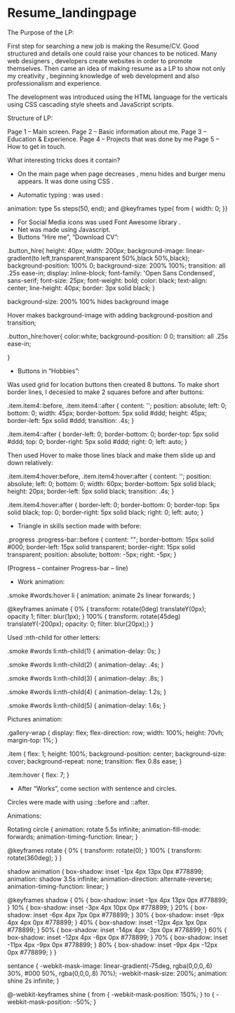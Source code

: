 # Resume_landingpage

The Purpose of the LP: 

First step for searching a new job is making the Resume/CV. Good structured and details one could raise your chances to be noticed. Many web designers , developers create websites in order to promote themselves. Then came an idea of making resume as a LP to show not only my creativity , beginning knowledge of web development and also professionalism and experience. 


The development was introduced using the HTML language for the verticals using CSS cascading style sheets and JavaScript scripts.


Structure of LP: 

Page 1 – Main screen.
Page 2 – Basic information about me.
Page 3 – Education & Experience.
Page 4 – Projects that was done by me
Page 5 – How to get in touch. 


What  interesting tricks does it contain?

-	On the main page when page decreases , menu hides and burger menu appears.
It was done using CSS .

-	Automatic typing : was used :

animation: type 5s steps(50, end);
and
@keyframes type{
from { width: 0; }}

-	For Social Media icons was used Font Awesome library .
-	Net was made using Javascript. 
-	Buttons “Hire me”, “Download CV”:

.button_hire{
height: 40px;
width: 200px;
background-image: linear-gradient(to left,transparent,transparent 50%,black 50%,black);
background-position: 100% 0;
background-size: 200% 100%;
transition: all .25s ease-in;
display: inline-block;
font-family: 'Open Sans Condensed', sans-serif;
font-size: 25px;
font-weight: bold;
color: black;
text-align: center;
line-height: 40px;
border: 3px solid black;
}

background-size: 200% 100% hides background image

Hover makes background-image with adding background-position and transition;

.button_hire:hover{
color:white;
background-position: 0 0;
transition: all .25s ease-in;

}

-	Buttons in “Hobbies”: 

Was used grid for location buttons then created 8 buttons. To make short border lines, I decesied to make 2 squares before and after buttons: 

.item.item4::before, 
.item.item4::after {
content: '';
position: absolute;
left: 0;
bottom: 0;
width: 45px;
border-bottom: 5px solid #ddd;
height: 45px;
border-left: 5px solid #ddd;
transition: .4s;
}

.item.item4::after {
border-left: 0;
border-bottom: 0;
border-top: 5px solid #ddd;
top: 0;
border-right: 5px solid #ddd;
right: 0;
left: auto;
}

Then used Hover to make those lines black and make them slide up and down relatively: 

.item.item4:hover:before,
.item.item4:hover:after {
content: '';
position: absolute;
left: 0;
bottom: 0;
width: 60px;
border-bottom: 5px solid black;
height: 20px;
border-left: 5px solid black;
transition: .4s;
}

.item.item4:hover:after {
border-left: 0;
border-bottom: 0;
border-top: 5px solid black;
top: 0;
border-right: 5px solid black;
right: 0;
left: auto;
}

-	Triangle in skills section made with before: 

.progress .progress-bar::before {
content: "";
border-bottom: 15px solid #000;
border-left: 15px solid transparent;
border-right: 15px solid transparent;
position: absolute;
bottom: -5px;
right: -5px;
}

(Progress – container 
Progress-bar – line)

-	Work animation: 

.smoke #words:hover li {
animation: animate 2s linear forwards;
}

@keyframes animate {
0% {
transform: rotate(0deg) translateY(0px);
opacity 1;
filter: blur(1px);
}
100% {
transform: rotate(45deg) translateY(-200px);
opacity: 0;
filter: blur(20px);}
}

Used :nth-child for other letters:

.smoke #words li:nth-child(1) {
animation-delay: 0s;
}

.smoke #words li:nth-child(2) {
animation-delay: .4s;
}

.smoke #words li:nth-child(3) {
animation-delay: .8s;
}

.smoke #words li:nth-child(4) {
animation-delay: 1.2s;
}

.smoke #words li:nth-child(5) {
animation-delay: 1.6s;
}

Pictures animation: 

.gallery-wrap {
display: flex;
flex-direction: row;
width: 100%;
height: 70vh;
margin-top: 1%;
}

.item {
flex: 1;
height: 100%;
background-position: center;
background-size: cover;
background-repeat: none;
transition: flex 0.8s ease;
}

.item:hover {
flex: 7;
}

-	After “Works”, come section with sentence and circles.

Circles were made with using ::before and ::after. 

Animations:

Rotating circle {
animation: rotate 5.5s infinite;
animation-fill-mode: forwards;
animation-timing-function: linear;
}

@keyframes rotate {
0% {
transform: rotate(0);
}
100% {
transform: rotate(360deg);
}
}

shadow animation {
box-shadow: inset -1px 4px 13px 0px #778899;
animation: shadow 3.5s infinite;
animation-direction: alternate-reverse;
animation-timing-function: linear;
}

@keyframes shadow {
0% {
box-shadow: inset -1px 4px 13px 0px #778899;
}
10% {
box-shadow: inset -3px 4px 10px 0px #778899;
}
20% {
box-shadow: inset -6px 4px 7px 0px #778899;
}
30% {
box-shadow: inset -9px 4px 4px 0px #778899;
}
40% {
box-shadow: inset -12px 4px 1px 0px #778899;
}
50% {
box-shadow: inset -14px 4px -3px 0px #778899;
}
60% {
box-shadow: inset -12px 4px -6px 0px #778899;
}
70% {
box-shadow: inset -11px 4px -9px 0px #778899;
}
80% {
box-shadow: inset -9px 4px -12px 0px #778899;
}
}

sentance {
-webkit-mask-image: linear-gradient(-75deg, rgba(0,0,0,.6) 30%, #000 50%, rgba(0,0,0,.8) 70%);
-webkit-mask-size: 200%;
animation: shine 2s infinite;
}

@-webkit-keyframes shine {
from {
-webkit-mask-position: 150%;
}
to {
-webkit-mask-position: -50%;
}
